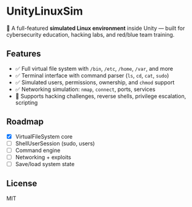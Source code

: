 # UnityLinuxSim

🧠 A full-featured **simulated Linux environment** inside Unity — built for cybersecurity education, hacking labs, and red/blue team training.

## Features

- ✅ Full virtual file system with `/bin`, `/etc`, `/home`, `/var`, and more
- ✅ Terminal interface with command parser (`ls`, `cd`, `cat`, `sudo`)
- ✅ Simulated users, permissions, ownership, and `chmod` support
- ✅ Networking simulation: `nmap`, `connect`, ports, services
- 🧪 Supports hacking challenges, reverse shells, privilege escalation, scripting

## Roadmap

- [x] VirtualFileSystem core
- [ ] ShellUserSession (sudo, users)
- [ ] Command engine
- [ ] Networking + exploits
- [ ] Save/load system state

## License

MIT
